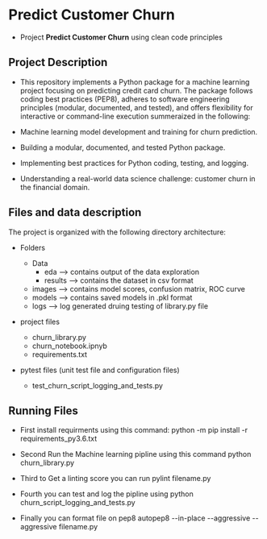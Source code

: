 # Predict Customer Churn

- Project **Predict Customer Churn** using clean code principles 

## Project Description
- This repository implements a Python package for a machine learning project focusing on predicting credit card churn. The package follows coding best practices (PEP8), adheres to software engineering principles (modular, documented, and tested), and offers flexibility for interactive or command-line execution summeraized in the following:

* Machine learning model development and training for churn prediction.

* Building a modular, documented, and tested Python package.

* Implementing best practices for Python coding, testing, and logging.

* Understanding a real-world data science challenge: customer churn in the financial domain.

## Files and data description
The project is organized with the following directory architecture:
- Folders
    - Data      
        - eda       --> contains output of the data exploration
        - results   --> contains the dataset in csv format
    - images        --> contains model scores, confusion matrix, ROC curve
    - models        --> contains saved models in .pkl format
    - logs          --> log generated druing testing of library.py file

- project files 
    - churn_library.py
    - churn_notebook.ipnyb
    - requirements.txt

- pytest files (unit test file and configuration files)
    - test_churn_script_logging_and_tests.py  

## Running Files
* First install requirments using this command: python -m pip install -r requirements_py3.6.txt

* Second Run the Machine learning pipline using this command python churn_library.py

* Third to Get a linting score you can run pylint filename.py

* Fourth you can test and log the pipline using  python churn_script_logging_and_tests.py

* Finally you can format file on pep8 autopep8 --in-place --aggressive --aggressive filename.py




